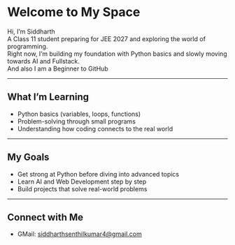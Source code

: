 # Welcome to My Space  

Hi, I’m Siddharth  
A Class 11 student preparing for JEE 2027 and exploring the world of programming.  
Right now, I’m building my foundation with Python basics and slowly moving towards AI and Fullstack.  
And also I am a Beginner to GitHub

---

## What I’m Learning
- Python basics (variables, loops, functions)  
- Problem-solving through small programs  
- Understanding how coding connects to the real world  

---

## My Goals
- Get strong at Python before diving into advanced topics  
- Learn AI and Web Development step by step  
- Build projects that solve real-world problems  

---

## Connect with Me
- GMail: siddharthsenthilkumar4@gmail.com
